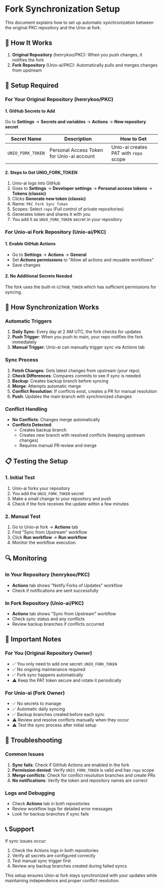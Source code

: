 # Fork Synchronization Setup

This document explains how to set up automatic synchronization between the original PKC repository and the Unio-ai fork.

## 🔄 How It Works

1. **Original Repository** (henrykoo/PKC): When you push changes, it notifies the fork
2. **Fork Repository** (Unio-ai/PKC): Automatically pulls and merges changes from upstream

## 🔧 Setup Required

### For Your Original Repository (henrykoo/PKC)

#### 1. GitHub Secrets to Add

Go to **Settings** → **Secrets and variables** → **Actions** → **New repository secret**

| Secret Name | Description | How to Get |
|-------------|-------------|------------|
| `UNIO_FORK_TOKEN` | Personal Access Token for Unio-ai account | Unio-ai creates PAT with `repo` scope |

#### 2. Steps to Get UNIO_FORK_TOKEN

1. Unio-ai logs into GitHub
2. Goes to **Settings** → **Developer settings** → **Personal access tokens** → **Tokens (classic)**
3. Clicks **Generate new token (classic)**
4. Name: `PKC Fork Sync Token`
5. Scopes: Select `repo` (Full control of private repositories)
6. Generates token and shares it with you
7. You add it as `UNIO_FORK_TOKEN` secret in your repository

### For Unio-ai Fork Repository (Unio-ai/PKC)

#### 1. Enable GitHub Actions

- Go to **Settings** → **Actions** → **General**
- Set **Actions permissions** to "Allow all actions and reusable workflows"
- Save changes

#### 2. No Additional Secrets Needed

The fork uses the built-in `GITHUB_TOKEN` which has sufficient permissions for syncing.

## 🚀 How Synchronization Works

### Automatic Triggers

1. **Daily Sync**: Every day at 2 AM UTC, the fork checks for updates
2. **Push Trigger**: When you push to main, your repo notifies the fork immediately
3. **Manual Trigger**: Unio-ai can manually trigger sync via Actions tab

### Sync Process

1. **Fetch Changes**: Gets latest changes from upstream (your repo)
2. **Check Differences**: Compares commits to see if sync is needed
3. **Backup**: Creates backup branch before syncing
4. **Merge**: Attempts automatic merge
5. **Conflict Resolution**: If conflicts exist, creates a PR for manual resolution
6. **Push**: Updates the main branch with synchronized changes

### Conflict Handling

- **No Conflicts**: Changes merge automatically
- **Conflicts Detected**: 
  - Creates backup branch
  - Creates new branch with resolved conflicts (keeping upstream changes)
  - Requires manual PR review and merge

## 📋 Testing the Setup

### 1. Initial Test

1. Unio-ai forks your repository
2. You add the `UNIO_FORK_TOKEN` secret
3. Make a small change to your repository and push
4. Check if the fork receives the update within a few minutes

### 2. Manual Test

1. Go to Unio-ai fork → **Actions** tab
2. Find "Sync from Upstream" workflow
3. Click **Run workflow** → **Run workflow**
4. Monitor the workflow execution

## 🔍 Monitoring

### In Your Repository (henrykoo/PKC)

- **Actions** tab shows "Notify Forks of Updates" workflow
- Check if notifications are sent successfully

### In Fork Repository (Unio-ai/PKC)

- **Actions** tab shows "Sync from Upstream" workflow
- Check sync status and any conflicts
- Review backup branches if conflicts occurred

## 🚨 Important Notes

### For You (Original Repository Owner)

- ✅ You only need to add one secret: `UNIO_FORK_TOKEN`
- ✅ No ongoing maintenance required
- ✅ Fork sync happens automatically
- ⚠️ Keep the PAT token secure and rotate it periodically

### For Unio-ai (Fork Owner)

- ✅ No secrets to manage
- ✅ Automatic daily syncing
- ✅ Backup branches created before each sync
- ⚠️ Review and resolve conflicts manually when they occur
- ⚠️ Test the sync process after initial setup

## 🔧 Troubleshooting

### Common Issues

1. **Sync fails**: Check if GitHub Actions are enabled in the fork
2. **Permission denied**: Verify `UNIO_FORK_TOKEN` is valid and has `repo` scope
3. **Merge conflicts**: Check for conflict resolution branches and create PRs
4. **No notifications**: Verify the token and repository names are correct

### Logs and Debugging

- Check **Actions** tab in both repositories
- Review workflow logs for detailed error messages
- Look for backup branches if sync fails

## 📞 Support

If sync issues occur:

1. Check the Actions logs in both repositories
2. Verify all secrets are configured correctly
3. Test manual sync trigger first
4. Review any backup branches created during failed syncs

This setup ensures Unio-ai fork stays synchronized with your updates while maintaining independence and proper conflict resolution.
